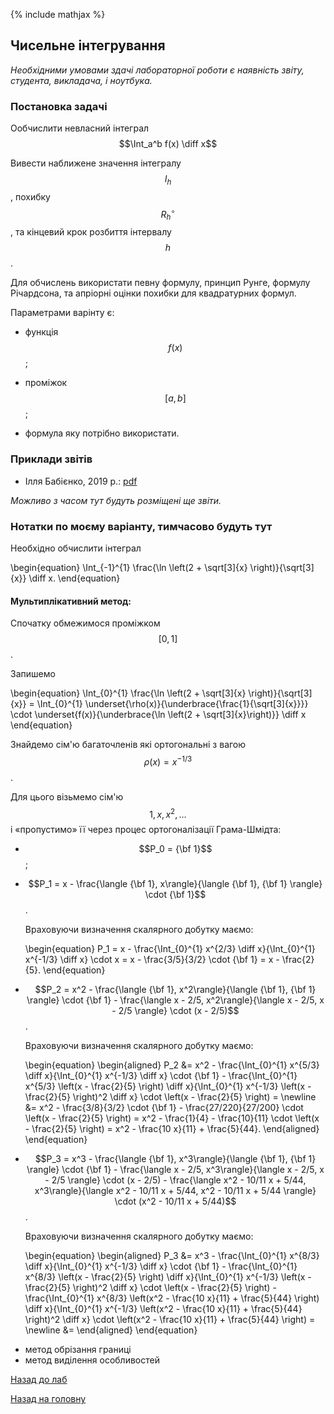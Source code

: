 {% include mathjax %}

## Чисельне інтегрування

_Необхідними умовами здачі лабораторної роботи є наявність звіту, студента, викладача, і ноутбука._

### Постановка задачі

Ообчислити невласний інтеграл $$\Int_a^b f(x) \diff x$$ 

Вивести наближене значення інтегралу $$I_h$$, похибку $$R_h^\circ$$, та кінцевий крок розбиття інтервалу $$h$$.

Для обчислень використати певну формулу, принцип Рунге, формулу Річардсона, та апріорні оцінки похибки для квадратурних формул.

Параметрами варінту є:

- функція $$f(x)$$;

- проміжок $$[a, b]$$;

- формула яку потрібно використати.

<!-- ### Варіанти -->

### Приклади звітів

<!-- - Нікіта Скибицький, 2019&nbsp;р.: [pdf](tex/report.pdf) -->

- Ілля Бабієнко, 2019&nbsp;р.: [pdf](tex/report-babienko-2019.pdf)

_Можливо з часом тут будуть розміщені ще звіти._

### Нотатки по моєму варіанту, тимчасово будуть тут

Необхідно обчислити інтеграл 

\begin{equation}
	\Int_{-1}^{1} \frac{\ln \left(2 + \sqrt[3]{x} \right)}{\sqrt[3]{x}} \diff x.
\end{equation}

#### Мультиплікативний метод:

Спочатку обмежимося проміжком $$[0, 1]$$.

Запишемо

\begin{equation}
	\Int_{0}^{1} \frac{\ln \left(2 + \sqrt[3]{x} \right)}{\sqrt[3]{x}} = \Int_{0}^{1} \underset{\rho(x)}{\underbrace{\frac{1}{\sqrt[3]{x}}}} \cdot \underset{f(x)}{\underbrace{\ln \left(2 + \sqrt[3]{x}\right)}} \diff x
\end{equation}

Знайдемо сім'ю багаточленів які ортогональні з вагою $$\rho(x) = x^{-1/3}$$.

Для цього візьмемо сім'ю $$1, x, x^2, \ldots$$ і &laquo;пропустимо&raquo; її через процес ортогоналізації Грама-Шмідта:

- $$P_0 = {\bf 1}$$;

- $$P_1 = x - \frac{\langle {\bf 1}, x\rangle}{\langle {\bf 1}, {\bf 1} \rangle} \cdot {\bf 1}$$. 

	Враховуючи визначення скалярного добутку маємо:

	\begin{equation}
		P_1 = x - \frac{\Int_{0}^{1} x^{2/3} \diff x}{\Int_{0}^{1} x^{-1/3} \diff x} \cdot x = x - \frac{3/5}{3/2} \cdot {\bf 1} = x - \frac{2}{5}.
	\end{equation}

- $$P_2 = x^2 - \frac{\langle {\bf 1}, x^2\rangle}{\langle {\bf 1}, {\bf 1} \rangle} \cdot {\bf 1} - \frac{\langle x - 2/5, x^2\rangle}{\langle x - 2/5, x - 2/5 \rangle} \cdot (x - 2/5)$$. 

	Враховуючи визначення скалярного добутку маємо:

	\begin{equation}
		\begin{aligned}
			P_2 &= x^2 - \frac{\Int_{0}^{1} x^{5/3} \diff x}{\Int_{0}^{1} x^{-1/3} \diff x} \cdot {\bf 1} - \frac{\Int_{0}^{1} x^{5/3} \left(x - \frac{2}{5} \right) \diff x}{\Int_{0}^{1} x^{-1/3} \left(x - \frac{2}{5} \right)^2 \diff x} \cdot \left(x - \frac{2}{5} \right) = \newline
			&= x^2 - \frac{3/8}{3/2} \cdot {\bf 1} - \frac{27/220}{27/200} \cdot \left(x - \frac{2}{5} \right) = x^2 - \frac{1}{4} - \frac{10}{11} \cdot \left(x - \frac{2}{5} \right) = x^2 - \frac{10 x}{11} + \frac{5}{44}.
		\end{aligned}
	\end{equation}

- $$P_3 = x^3 - \frac{\langle {\bf 1}, x^3\rangle}{\langle {\bf 1}, {\bf 1} \rangle} \cdot {\bf 1} - \frac{\langle x - 2/5, x^3\rangle}{\langle x - 2/5, x - 2/5 \rangle} \cdot (x - 2/5) - \frac{\langle x^2 - 10/11 x + 5/44, x^3\rangle}{\langle x^2 - 10/11 x + 5/44, x^2 - 10/11 x + 5/44 \rangle} \cdot (x^2 - 10/11 x + 5/44)$$. 

	Враховуючи визначення скалярного добутку маємо:

	\begin{equation}
		\begin{aligned}
			P_3 &= x^3 - \frac{\Int_{0}^{1} x^{8/3} \diff x}{\Int_{0}^{1} x^{-1/3} \diff x} \cdot {\bf 1} - \frac{\Int_{0}^{1} x^{8/3} \left(x - \frac{2}{5} \right) \diff x}{\Int_{0}^{1} x^{-1/3} \left(x - \frac{2}{5} \right)^2 \diff x} \cdot \left(x - \frac{2}{5} \right) - \frac{\Int_{0}^{1} x^{8/3} \left(x^2 - \frac{10 x}{11} + \frac{5}{44} \right) \diff x}{\Int_{0}^{1} x^{-1/3} \left(x^2 - \frac{10 x}{11} + \frac{5}{44} \right)^2 \diff x} \cdot \left(x^2 - \frac{10 x}{11} + \frac{5}{44} \right) = \newline
			&= 
		\end{aligned}
	\end{equation}

<!-- \frac{15}{2} \cdot \ln 3 - 6  -->

- метод обрізання границі
- метод виділення особливостей


[Назад до лаб](../README.md)

[Назад на головну](../../README.md)